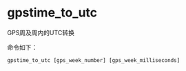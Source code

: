 # gpstime_to_utc
GPS周及周内的UTC转换

命令如下：
```shell
gpstime_to_utc [gps_week_number] [gps_week_milliseconds]
```
